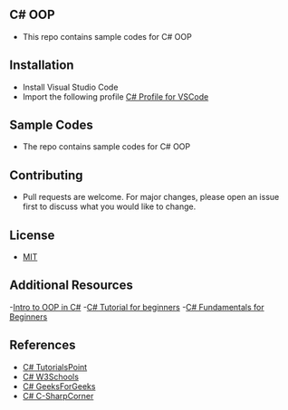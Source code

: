 ## C# OOP
- This repo contains sample codes for C# OOP

## Installation
- Install Visual Studio Code
- Import the following profile [C# Profile for VSCode](https://vscode.dev/profile/github/cf5bbc599ffad8e574ae3b5408d3a8b4)

## Sample Codes
- The repo contains sample codes for C# OOP

## Contributing
- Pull requests are welcome. For major changes, please open an issue first to discuss what you would like to change.

## License

- [MIT](https://choosealicense.com/licenses/mit/)


## Additional Resources

-[Intro to OOP in C#](https://www.youtube.com/watch?v=iA0XZwFqqKI)
-[C# Tutorial for beginners](https://www.youtube.com/watch?v=GhQdlIFylQ8)
-[C# Fundamentals for Beginners](https://www.youtube.com/watch?v=0QUgvfuKvWU)

## References
- [C# TutorialsPoint](https://www.tutorialspoint.com/csharp/csharp_object_oriented.htm)
- [C# W3Schools](https://www.w3schools.com/cs/cs_oop.php)
- [C# GeeksForGeeks](https://www.geeksforgeeks.org/c-sharp-object-oriented-programming/)
- [C# C-SharpCorner](https://www.c-sharpcorner.com/UploadFile/219d4d/introduction-to-object-oriented-programming-concepts-in-C-Sharp/)